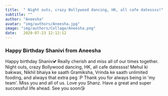 ```yaml
---
title:  " Night outs, crazy Bollywood dancing, HK, all cafe datessss!"
subtitle: ""
author: "Aneesha"
avatar: "img/authors/Aneesha.jpg"
image: "img/authors/Collage/Aneesha.png"
date:   2020-07-23 12:12:12
---
```


### Happy Birthday Shanivi from Aneesha

Happy birthday Shanivi💕
Really cherish and miss all of our times together. Night outs, crazy Bollywood dancing, HK, all cafe datessss! Mehul ki bakwas, Nikhil bhaiya ke saath Gramiksha, Vrinda ke saath unlimited fooding, and always that extra peg :P Thank you for always being in 'my team'. Miss you and all of us. Love you Shanz. Have a great and super successful life ahead. See you soon😘